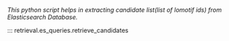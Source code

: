 <em> This python script helps in extracting candidate list(list of lomotif ids) from Elasticsearch Database. </em>

::: retrieval.es_queries.retrieve_candidates